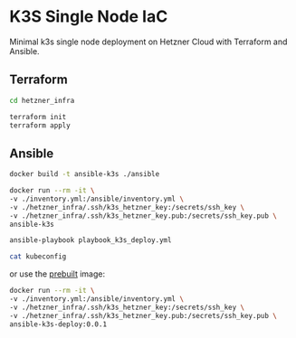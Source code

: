 # K3S Single Node IaC

Minimal k3s single node deployment on Hetzner Cloud with Terraform and Ansible.

## Terraform

```bash
cd hetzner_infra

terraform init
terraform apply
```

## Ansible

```bash
docker build -t ansible-k3s ./ansible

docker run --rm -it \
-v ./inventory.yml:/ansible/inventory.yml \
-v ./hetzner_infra/.ssh/k3s_hetzner_key:/secrets/ssh_key \
-v ./hetzner_infra/.ssh/k3s_hetzner_key.pub:/secrets/ssh_key.pub \
ansible-k3s

ansible-playbook playbook_k3s_deploy.yml

cat kubeconfig
```

or use the [prebuilt](https://hub.docker.com/repository/docker/ujstor/ansible-k3s-deploy/general) image:

```bash
docker run --rm -it \
-v ./inventory.yml:/ansible/inventory.yml \
-v ./hetzner_infra/.ssh/k3s_hetzner_key:/secrets/ssh_key \
-v ./hetzner_infra/.ssh/k3s_hetzner_key.pub:/secrets/ssh_key.pub \
ansible-k3s-deploy:0.0.1
```
